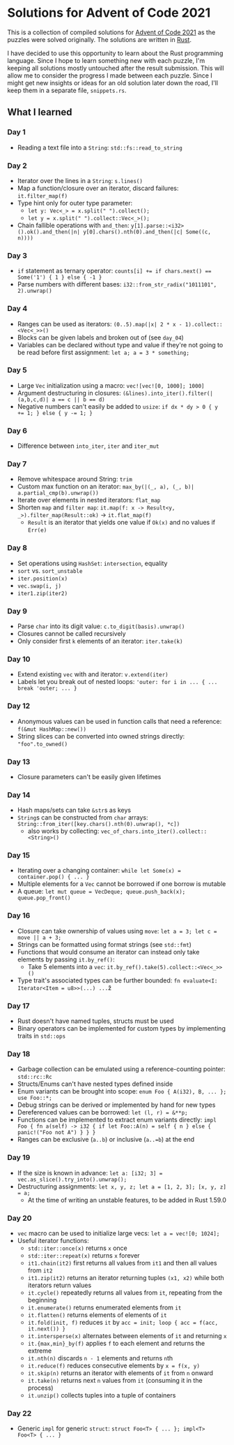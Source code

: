 # Solutions for Advent of Code 2021

This is a collection of compiled solutions for [Advent of Code 2021](https://adventofcode.com/) as the puzzles were solved originally.
The solutions are written in [Rust](https://www.rust-lang.org/).

I have decided to use this opportunity to learn about the Rust programming language.
Since I hope to learn something new with each puzzle, I'm keeping all solutions mostly untouched after the result submission.
This will allow me to consider the progress I made between each puzzle.
Since I might get new insights or ideas for an old solution later down the road, I'll keep them in a separate file, `snippets.rs`.

## What I learned

### Day 1
- Reading a text file into a `String`: `std::fs::read_to_string`

### Day 2
- Iterator over the lines in a `String`: `s.lines()`
- Map a function/closure over an iterator, discard failures: `it.filter_map(f)`
- Type hint only for outer type parameter:
  - `let y: Vec<_> = x.split(" ").collect();`
  - `let y = x.split(" ").collect::Vec<_>();`
- Chain fallible operations with `and_then`:
  `y[1].parse::<i32>().ok().and_then(|n| y[0].chars().nth(0).and_then(|c| Some((c, n))))`

### Day 3
- `if` statement as ternary operator:
  `counts[i] += if chars.next() == Some('1') { 1 } else { -1 }`
- Parse numbers with different bases: `i32::from_str_radix("1011101", 2).unwrap()`

### Day 4
- Ranges can be used as iterators: `(0..5).map(|x| 2 * x - 1).collect::<Vec<_>>()`
- Blocks can be given labels and broken out of (see `day_04`)
- Variables can be declared without type and value if they're not going to be read before first assignment: `let a; a = 3 * something;`

### Day 5
- Large `Vec` initialization using a macro: `vec![vec![0, 1000]; 1000]`
- Argument destructuring in closures: `(&lines).into_iter().filter(|(a,b,c,d)| a == c || b == d)`
- Negative numbers can't easily be added to `usize`: `if dx * dy > 0 { y += 1; } else { y -= 1; }`

### Day 6
- Difference between `into_iter`, `iter` and `iter_mut`

### Day 7
- Remove whitespace around String: `trim`
- Custom max function on an iterator: `max_by(|(_, a), (_, b)| a.partial_cmp(b).unwrap())`
- Iterate over elements in nested iterators: `flat_map`
- Shorten `map` and `filter map`: `it.map(f: x -> Result<y, _>).filter_map(Result::ok)` → `it.flat_map(f)`
  - `Result` is an iterator that yields one value if `Ok(x)` and no values if `Err(e)`

### Day 8
- Set operations using `HashSet`: `intersection`, equality
- `sort` vs. `sort_unstable`
- `iter.position(x)`
- `vec.swap(i, j)`
- `iter1.zip(iter2)`

### Day 9
- Parse `char` into its digit value: `c.to_digit(basis).unwrap()`
- Closures cannot be called recursively
- Only consider first `k` elements of an iterator: `iter.take(k)`

### Day 10
- Extend existing `vec` with and iterator: `v.extend(iter)`
- Labels let you break out of nested loops: `'outer: for i in ... { ... break 'outer; ... }`

### Day 12
- Anonymous values can be used in function calls that need a reference: `f(&mut HashMap::new())`
- String slices can be converted into owned strings directly: `"foo".to_owned()`

### Day 13
- Closure parameters can't be easily given lifetimes

### Day 14
- Hash maps/sets can take `&str`s as keys
- `String`s can be constructed from `char` arrays: `String::from_iter([key.chars().nth(0).unwrap(), *c])`
  - also works by collecting: `vec_of_chars.into_iter().collect::<String>()`

### Day 15
- Iterating over a changing container: `while let Some(x) = container.pop() { ... }`
- Multiple elements for a `Vec` cannot be borrowed if one borrow is mutable
- A queue: `let mut queue = VecDeque; queue.push_back(x); queue.pop_front()`

### Day 16
- Closure can take ownership of values using `move`: `let a = 3; let c = move || a + 3;`
- Strings can be formatted using format strings (see `std::fmt`)
- Functions that would consume an iterator can instead only take elements by passing `it.by_ref()`:
  - Take 5 elements into a `vec`: `it.by_ref().take(5).collect::<Vec<_>>()`
- Type trait's associated types can be further bounded: `fn evaluate<I: Iterator<Item = u8>>(...) ...`ž

### Day 17
- Rust doesn't have named tuples, structs must be used
- Binary operators can be implemented for custom types by implementing traits in `std::ops`

### Day 18
- Garbage collection can be emulated using a reference-counting pointer: `std::rc::Rc`
- Structs/Enums can't have nested types defined inside
- Enum variants can be brought into scope: `enum Foo { A(i32), B, ... }; use Foo::*;`
- Debug strings can be derived or implemented by hand for new types
- Dereferenced values can be borrowed: `let (l, r) = &**p;`
- Functions can be implemented to extract enum variants directly: `impl Foo { fn a(self) -> i32 { if let Foo::A(n) = self { n } else { panic!("Foo not A") } } }`
- Ranges can be exclusive (`a..b`) or inclusive (`a..=b`) at the end

### Day 19
- If the size is known in advance: `let a: [i32; 3] = vec.as_slice().try_into().unwrap();`
- Destructuring assignments: `let x, y, z; let a = [1, 2, 3]; [x, y, z] = a;`
  - At the time of writing an unstable features, to be added in Rust 1.59.0

### Day 20
- `vec` macro can be used to initialize large vecs: `let a = vec![0; 1024];`
- Useful iterator functions:
  - `std::iter::once(x)` returns `x` once
  - `std::iter::repeat(x)` returns `x` forever
  - `it1.chain(it2)` first returns all values from `it1` and then all values from `it2`
  - `it1.zip(it2)` returns an iterator returning tuples `(x1, x2)` while both iterators return values
  - `it.cycle()` repeatedly returns all values from `it`, repeating from the beginning
  - `it.enumerate()` returns enumerated elements from `it`
  - `it.flatten()` returns elements of elements of `it`
  - `it.fold(init, f)` reduces `it` by `acc = init; loop { acc = f(acc, it.next()) }`
  - `it.intersperse(x)` alternates between elements of `it` and returning `x`
  - `it.{max,min}_by(f)` applies `f` to each element and returns the extreme
  - `it.nth(n)` discards `n - 1` elements and returns `n`th
  - `it.reduce(f)` reduces consecutive elements by `x = f(x, y)`
  - `it.skip(n)` returns an iterator with elements of `it` from `n` onward
  - `it.take(n)` returns next `n` values from `it` (consuming it in the process)
  - `it.unzip()` collects tuples into a tuple of containers

### Day 22
- Generic `impl` for generic `struct`: `struct Foo<T> { ... }; impl<T> Foo<T> { ... }`